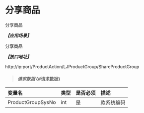 # 分享商品

分享商品

_**【应用场景】**_

分享商品

_**【接口地址】**_

http://ip:port/ProductAction/LJProductGroup/ShareProductGroup

> #### _请求数据_ {#请求数据}

| 变量名 | 类型 | 是否必须 | 描述 |
| :--- | :--- | :--- | :--- |
| ProductGroupSysNo| int | 是 | 款系统编码 |








